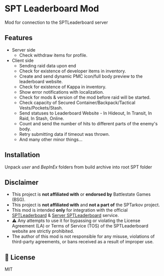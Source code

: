 # SPT Leaderboard Mod
Mod for connection to the SPTLeaderboard server

## Features
- Server side
    - Check withdraw items for profile.
- Client side
    - Sending raid data upon end
    - Сheck for existence of developer items in inventory.
    - Create and send dynamic PMC icon/full body preview to the leaderboard website.
    - Сheck for existence of Kappa in inventory.
    - Show error notifications with localization.
    - Check for mods & version of the mod before raid will be started.
    - Check capacity of Secured Container/Backpack/Tactical Vests/Pockets/Stash.
    - Send statuses to Leaderboard Website - In Hideout, In Transit, In Raid, In Stash, Online.
    - Count and send the number of hits to different parts of the enemy's body.
    - Retry submitting data if timeout was thrown.
    - And many other minor things...

## Installation
Unpack *user* and *BepInEx* folders from build archive into root SPT folder

## Disclaimer
- This project is **not affiliated with** or **endorsed by** Battlestate Games (BSG).  
- This project is **not affiliated with** and **not a part of** the SPTarkov project.
- This mod is intended **only** for integration with the official [SPTLeaderboard](https://harmonyzt.github.io/SPT-Leaderboard.github.io/) & [Server SPTLeaderboard](https://visuals.nullcore.net) service.
- ⚠️ Any attempts to use it for bypassing or violating the License Agreement (LA) or Terms of Service (TOS) of the SPTLeaderboard website are strictly prohibited.  
- The author of this mod is not responsible for any misuse, violations of third-party agreements, or bans received as a result of improper use.  

## 📄 License
MIT
